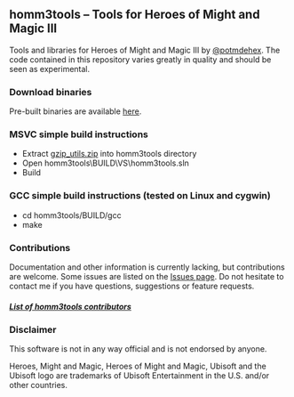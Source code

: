 ## homm3tools – Tools for Heroes of Might and Magic III

Tools and libraries for Heroes of Might and Magic III by [@potmdehex](https://twitter.com/potmdehex). 
The code contained in this repository varies greatly in quality and should be seen as experimental.

### Download binaries
Pre-built binaries are available [here](https://github.com/potmdehex/homm3tools/releases).

### MSVC simple build instructions
 * Extract [gzip_utils.zip](https://github.com/potmdehex/homm3tools/releases/download/v1.12/gzip_utils.zip) into homm3tools directory
 * Open homm3tools\BUILD\VS\homm3tools.sln
 * Build

### GCC simple build instructions (tested on Linux and cygwin)
 * cd homm3tools/BUILD/gcc
 * make
 
### Contributions
Documentation and other information is currently lacking, but contributions
are welcome. Some issues are listed on the [Issues page](https://github.com/potmdehex/homm3tools/issues). 
Do not hesitate to contact me if you have questions, suggestions or feature requests.

##### [List of homm3tools contributors](https://github.com/potmdehex/homm3tools/blob/master/CONTRIBUTORS.md)

### Disclaimer
This software is not in any way official and is not endorsed by anyone.

Heroes, Might and Magic, Heroes of Might and Magic, Ubisoft and the Ubisoft 
logo are trademarks of Ubisoft Entertainment in the U.S. and/or other countries.
